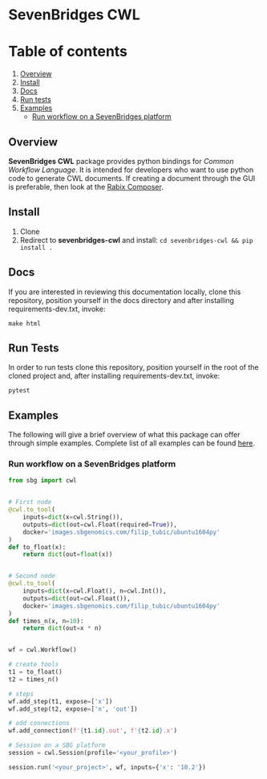 SevenBridges CWL 
===========================

# Table of contents
1. [Overview](#overview)
2. [Install](#install)
3. [Docs](#docs)
4. [Run tests](#tests)
5. [Examples](#examples)
    - [Run workflow on a SevenBridges platform](#example1)

## <a name="overview">Overview</a>

**SevenBridges CWL** package provides python bindings for 
_Common Workflow Language_. It is intended for developers who want to use 
python code to generate CWL documents. If creating a document through the GUI
is preferable, then look at the 
[Rabix Composer](https://github.com/rabix/composer).

## <a name="install">Install</a>

1. Clone
2. Redirect to **sevenbridges-cwl** and install: 
`cd sevenbridges-cwl && pip install .`

## <a name="docs">Docs</a>

If you are interested in reviewing this documentation locally, clone this 
repository, position yourself in the docs directory and after installing 
requirements-dev.txt, invoke:

```
make html
```

## <a name="tests">Run Tests</a>

In order to run tests clone this repository, position yourself in the root of 
the cloned project and, after installing requirements-dev.txt, invoke: 
```
pytest
```

## <a name="examples">Examples</a>

The following will give a brief overview of what this package can offer through 
simple examples. Complete list of all examples can be found 
<a href="docs/examples/">here</a>.

### <a name="example1">Run workflow on a SevenBridges platform</a>

```python
from sbg import cwl


# First node
@cwl.to_tool(
    inputs=dict(x=cwl.String()),
    outputs=dict(out=cwl.Float(required=True)),
    docker='images.sbgenomics.com/filip_tubic/ubuntu1604py'
)
def to_float(x):
    return dict(out=float(x))


# Second node
@cwl.to_tool(
    inputs=dict(x=cwl.Float(), n=cwl.Int()),
    outputs=dict(out=cwl.Float()),
    docker='images.sbgenomics.com/filip_tubic/ubuntu1604py'
)
def times_n(x, n=10):
    return dict(out=x * n)


wf = cwl.Workflow()

# create tools
t1 = to_float()
t2 = times_n()

# steps
wf.add_step(t1, expose=['x'])
wf.add_step(t2, expose=['n', 'out'])

# add connections
wf.add_connection(f'{t1.id}.out', f'{t2.id}.x')

# Session on a SBG platform
session = cwl.Session(profile='<your_profile>')

session.run('<your_project>', wf, inputs={'x': '10.2'})
``` 
